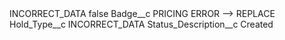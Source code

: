 <?xml version="1.0" encoding="UTF-8"?>
<CustomMetadata xmlns="http://soap.sforce.com/2006/04/metadata" xmlns:xsi="http://www.w3.org/2001/XMLSchema-instance" xmlns:xsd="http://www.w3.org/2001/XMLSchema">
    <label>INCORRECT_DATA</label>
    <protected>false</protected>
    <values>
        <field>Badge__c</field>
        <value xsi:type="xsd:string">PRICING ERROR --&gt; REPLACE</value>
    </values>
    <values>
        <field>Hold_Type__c</field>
        <value xsi:type="xsd:string">INCORRECT_DATA</value>
    </values>
    <values>
        <field>Status_Description__c</field>
        <value xsi:type="xsd:string">Created</value>
    </values>
</CustomMetadata>
